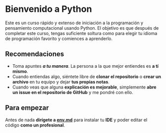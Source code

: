 # Bienvenido a Python

Este es un curso rápido y extenso de iniciación a la programación y pensamiento computacional usando Python. El objetivo es que después de completar este curso, tengas suficiente soltura como para elegir tu idioma de programación favorito y comiences a aprenderlo.

## Recomendaciones

- Toma apuntes ***a tu manera***. La persona a la que mejor entiendes es **a tí mismo**.
- Cuando entiendas algo, siéntete libre de **clonar el repositorio** o **crear un archivo** en tu equipo y dejar **tus propias notas**.
- Cuando veas que alguna **explicación es mejorable**, simplemente **abre un issue en el repositorio de GitHub** y me pondré con ello.

## Para empezar

Antes de nada **dirígete a [env.md](env.md)** para instalar tu **IDE** y poder editar el código **como un profesional**.
